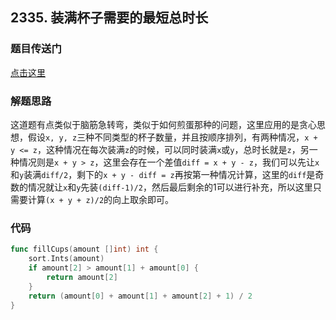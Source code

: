 ## 2335. 装满杯子需要的最短总时长

### 题目传送门

[点击这里](https://leetcode.cn/problems/minimum-amount-of-time-to-fill-cups/)

### 解题思路

这道题有点类似于脑筋急转弯，类似于如何煎蛋那种的问题，这里应用的是贪心思想，假设`x, y, z`三种不同类型的杯子数量，并且按顺序排列，有两种情况，`x + y <= z`，这种情况在每次装满`z`的时候，可以同时装满`x`或`y`，总时长就是`z`，另一种情况则是`x + y > z`，这里会存在一个差值`diff = x + y - z`，我们可以先让`x`和`y`装满`diff/2`，剩下的`x + y - diff = z`再按第一种情况计算，这里的`diff`是奇数的情况就让`x`和`y`先装`(diff-1)/2`，然后最后剩余的1可以进行补充，所以这里只需要计算`(x + y + z)/2`的向上取余即可。

### 代码

```go
func fillCups(amount []int) int {
	sort.Ints(amount)
	if amount[2] > amount[1] + amount[0] {
		return amount[2]
	}
	return (amount[0] + amount[1] + amount[2] + 1) / 2 
}
```